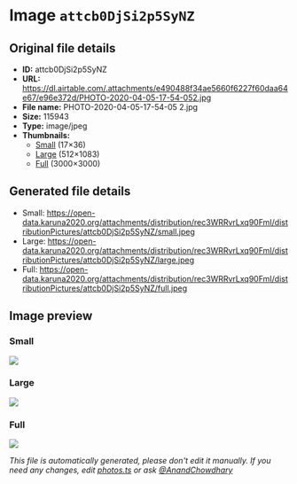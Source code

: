 # Image `attcb0DjSi2p5SyNZ`

## Original file details

- **ID:** attcb0DjSi2p5SyNZ
- **URL:** https://dl.airtable.com/.attachments/e490488f34ae5660f6227f60daa64e67/e96e372d/PHOTO-2020-04-05-17-54-052.jpg
- **File name:** PHOTO-2020-04-05-17-54-05 2.jpg
- **Size:** 115943
- **Type:** image/jpeg
- **Thumbnails:**
  - [Small](https://dl.airtable.com/.attachmentThumbnails/6aef7e29b9aab82b23f5d49bf4185c3c/a6b0c7ba) (17×36)
  - [Large](https://dl.airtable.com/.attachmentThumbnails/5300e8ba170b3433b601029ae9c05362/86f76e98) (512×1083)
  - [Full](https://dl.airtable.com/.attachmentThumbnails/56b29603da512c493947b1db7d208362/8d7b6dfc) (3000×3000)

## Generated file details

- Small: https://open-data.karuna2020.org/attachments/distribution/rec3WRRvrLxq90FmI/distributionPictures/attcb0DjSi2p5SyNZ/small.jpeg
- Large: https://open-data.karuna2020.org/attachments/distribution/rec3WRRvrLxq90FmI/distributionPictures/attcb0DjSi2p5SyNZ/large.jpeg
- Full: https://open-data.karuna2020.org/attachments/distribution/rec3WRRvrLxq90FmI/distributionPictures/attcb0DjSi2p5SyNZ/full.jpeg

## Image preview

### Small

![](https://open-data.karuna2020.org/attachments/distribution/rec3WRRvrLxq90FmI/distributionPictures/attcb0DjSi2p5SyNZ/small.jpeg)

### Large

![](https://open-data.karuna2020.org/attachments/distribution/rec3WRRvrLxq90FmI/distributionPictures/attcb0DjSi2p5SyNZ/large.jpeg)

### Full

![](https://open-data.karuna2020.org/attachments/distribution/rec3WRRvrLxq90FmI/distributionPictures/attcb0DjSi2p5SyNZ/full.jpeg)

_This file is automatically generated, please don't edit it manually. If you need any changes, edit [photos.ts](/photos.ts) or ask [@AnandChowdhary](https://github.com/AnandChowdhary)_

